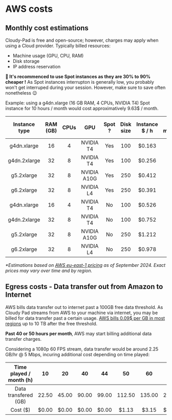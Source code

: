 # AWS costs

## Monthly cost estimations

Cloudy-Pad is free and open-source; however, charges may apply when using a Cloud provider. Typically billed resources:
- Machine usage (GPU, CPU, RAM)
- Disk storage
- IP address reservation

**💸 It's recommenced to use Spot instances as they are 30% to 90% cheaper !** As Spot instances interrupton is generally low, you probably won't get interruped during your session. However, make sure to save often nonetheless 😉

Example: using a g4dn.xlarge (16 GB RAM, 4 CPUs, NVIDIA T4) Spot instance for 10 hours / month would cost approximatively 9.63$ / month. 

| Instance type | RAM (GB) | CPUs |     GPU     | Spot ? | Disk size | Instance $ / h | h /  month | Compute $ / month | Disk / month $ | Total $ / month |
|:-------------:|:--------:|:----:|:-----------:|:------:|:---------:|:--------------:|:----------:|:-----------------:|:--------------:|:---------------:|
|  g4dn.xlarge  |    16    |   4  |  NVIDIA T4  |   Yes  |    100    |     $0.163     |     10     |       $1.63       |      $8.00     |      $9.63      |
|  g4dn.2xlarge |    32    |   8  |  NVIDIA T4  |   Yes  |    100    |     $0.256     |     30     |       $7.67       |      $8.00     |      $15.67     |
|   g5.2xlarge  |    32    |   8  | NVIDIA A10G |   Yes  |    250    |     $0.412     |     30     |       $12.36      |     $20.00     |      $32.36     |
|   g6.2xlarge  |    32    |   8  |  NVIDIA L4  |   Yes  |    250    |     $0.391     |     30     |       $11.73      |     $20.00     |      $31.73     |
|  g4dn.xlarge  |    16    |   4  |  NVIDIA T4  |   No   |    100    |     $0.526     |     10     |       $5.26       |      $8.00     |      $13.26     |
|  g4dn.2xlarge |    32    |   8  |  NVIDIA T4  |   No   |    100    |     $0.752     |     30     |       $22.56      |      $8.00     |      $30.56     |
|   g5.2xlarge  |    32    |   8  | NVIDIA A10G |   No   |    250    |     $1.212     |     30     |       $36.36      |     $20.00     |      $56.36     |
|   g6.2xlarge  |    32    |   8  |  NVIDIA L4  |   No   |    250    |     $0.978     |     30     |       $29.33      |     $20.00     |      $49.33     |

_*Estimations based on [AWS eu-east-1 pricing](https://aws.amazon.com/ec2/spot/pricing/) as of September 2024. Exact prices may vary over time and by region._

## Egress costs - Data transfer out from Amazon to Internet

AWS bills data transfer out to internet past a 100GB free data threshold. As Cloudy Pad streams from AWS to your machine via internet, you may be billed for data transfer past a certain usage. [AWS bills 0.09$ per GB in most regions](https://aws.amazon.com/ec2/pricing/on-demand/#Data_Transfer) up to 10 TB after the free threshold. 

**Past 40 or 50 hours per month**, AWS may start billing additional data transfer charges. 

Considering a 1080p 60 FPS stream, data transfer would be around 2.25 GB/hr @ 5 Mbps, incuring additional cost depending on time played:

| Time played / month (h) |   10  |   20  |   40  |   44  |   50   |   60   |   100  |
|:-----------------------:|:-----:|:-----:|:-----:|:-----:|:------:|:------:|:------:|
|   Data transfered (GB)  | 22.50 | 45.00 | 90.00 | 99.00 | 112.50 | 135.00 | 225.00 |
|        Cost  ($)        | $0.00 | $0.00 | $0.00 | $0.00 |  $1.13 |  $3.15 | $11.25 |